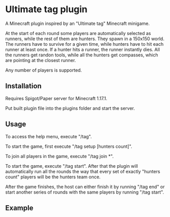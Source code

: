 # Ultimate tag plugin

A Minecraft plugin inspired by an "Ultimate tag" Minecraft minigame.

At the start of each round some players are automatically selected as runners, while the rest of them are hunters. They spawn in a 150x150 world. The runners have to survive for a given time, while hunters have to hit each runner at least once. If a hunter hits a runner, the runner instantly dies. All the runners get randon tools, while all the hunters get compasses, which are pointing at the closest runner.

Any number of players is supported.

## Installation

Requires Spigot/Paper server for Minecraft 1.17.1.

Put built plugin file into the plugins folder and start the server.

## Usage

To access the help menu, execute "/tag".

To start the game, first execute "/tag setup [hunters count]".

To join all players in the game, execute "/tag join \*".

To start the game, execute "/tag start". After that the plugin will automatically run all the rounds the way that every set of exactly "hunters count" players will be the hunters team once.

After the game finishes, the host can either finish it by running "/tag end" or start another series of rounds with the same players by running "/tag start".

## Example
